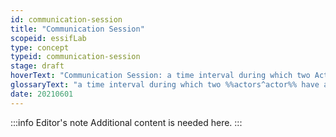 ```yaml
---
id: communication-session
title: "Communication Session"
scopeid: essifLab
type: concept
typeid: communication-session
stage: draft
hoverText: "Communication Session: a time interval during which two Actors have an established Communication Channel that does not exist outside of that time interval."
glossaryText: "a time interval during which two %%actors^actor%% have an established %%communication channel^communication-channel%% that does not exist outside of that time interval."
date: 20210601
---
```


:::info Editor's note
Additional content is needed here.
:::
